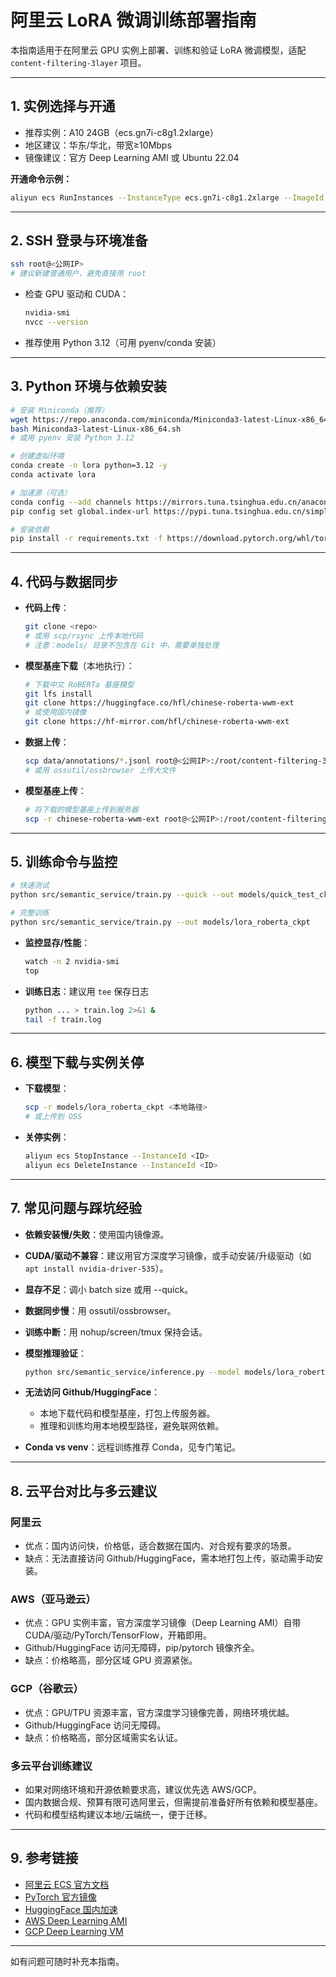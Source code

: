# 阿里云 LoRA 微调训练部署指南

本指南适用于在阿里云 GPU 实例上部署、训练和验证 LoRA 微调模型，适配 `content-filtering-3layer` 项目。

---

## 1. 实例选择与开通

- 推荐实例：A10 24GB（ecs.gn7i-c8g1.2xlarge）
- 地区建议：华东/华北，带宽≥10Mbps
- 镜像建议：官方 Deep Learning AMI 或 Ubuntu 22.04

**开通命令示例：**

```bash
aliyun ecs RunInstances --InstanceType ecs.gn7i-c8g1.2xlarge --ImageId aliyun_3_22_x64_20G_alibase_20240523.raw --RegionId cn-hangzhou
```

---

## 2. SSH 登录与环境准备

```bash
ssh root@<公网IP>
# 建议新建普通用户，避免直接用 root
```

- 检查 GPU 驱动和 CUDA：

  ```bash
  nvidia-smi
  nvcc --version
  ```

- 推荐使用 Python 3.12（可用 pyenv/conda 安装）

---

## 3. Python 环境与依赖安装

```bash
# 安装 Miniconda（推荐）
wget https://repo.anaconda.com/miniconda/Miniconda3-latest-Linux-x86_64.sh
bash Miniconda3-latest-Linux-x86_64.sh
# 或用 pyenv 安装 Python 3.12

# 创建虚拟环境
conda create -n lora python=3.12 -y
conda activate lora

# 加速源（可选）
conda config --add channels https://mirrors.tuna.tsinghua.edu.cn/anaconda/pkgs/main/
pip config set global.index-url https://pypi.tuna.tsinghua.edu.cn/simple

# 安装依赖
pip install -r requirements.txt -f https://download.pytorch.org/whl/torch_stable.html
```

---

## 4. 代码与数据同步

- **代码上传**：

  ```bash
  git clone <repo>
  # 或用 scp/rsync 上传本地代码
  # 注意：models/ 目录不包含在 Git 中，需要单独处理
  ```

- **模型基座下载**（本地执行）：

  ```bash
  # 下载中文 RoBERTa 基座模型
  git lfs install
  git clone https://huggingface.co/hfl/chinese-roberta-wwm-ext
  # 或使用国内镜像
  git clone https://hf-mirror.com/hfl/chinese-roberta-wwm-ext
  ```

- **数据上传**：

  ```bash
  scp data/annotations/*.jsonl root@<公网IP>:/root/content-filtering-3layer/data/annotations/
  # 或用 ossutil/ossbrowser 上传大文件
  ```

- **模型基座上传**：

  ```bash
  # 将下载的模型基座上传到服务器
  scp -r chinese-roberta-wwm-ext root@<公网IP>:/root/content-filtering-3layer/
  ```

---

## 5. 训练命令与监控

```bash
# 快速测试
python src/semantic_service/train.py --quick --out models/quick_test_ckpt

# 完整训练
python src/semantic_service/train.py --out models/lora_roberta_ckpt
```

- **监控显存/性能**：

  ```bash
  watch -n 2 nvidia-smi
  top
  ```

- **训练日志**：建议用 `tee` 保存日志

  ```bash
  python ... > train.log 2>&1 &
  tail -f train.log
  ```

---

## 6. 模型下载与实例关停

- **下载模型**：

  ```bash
  scp -r models/lora_roberta_ckpt <本地路径>
  # 或上传到 OSS
  ```

- **关停实例**：

  ```bash
  aliyun ecs StopInstance --InstanceId <ID>
  aliyun ecs DeleteInstance --InstanceId <ID>
  ```

---

## 7. 常见问题与踩坑经验

- **依赖安装慢/失败**：使用国内镜像源。
- **CUDA/驱动不兼容**：建议用官方深度学习镜像，或手动安装/升级驱动（如 `apt install nvidia-driver-535`）。
- **显存不足**：调小 batch size 或用 --quick。
- **数据同步慢**：用 ossutil/ossbrowser。
- **训练中断**：用 nohup/screen/tmux 保持会话。
- **模型推理验证**：

  ```bash
  python src/semantic_service/inference.py --model models/lora_roberta_ckpt --base_model chinese-roberta-wwm-ext --text "测试文本"
  ```

- **无法访问 Github/HuggingFace**：
  - 本地下载代码和模型基座，打包上传服务器。
  - 推理和训练均用本地模型路径，避免联网依赖。
- **Conda vs venv**：远程训练推荐 Conda，见专门笔记。

---

## 8. 云平台对比与多云建议

### 阿里云

- 优点：国内访问快，价格低，适合数据在国内、对合规有要求的场景。
- 缺点：无法直接访问 Github/HuggingFace，需本地打包上传，驱动需手动安装。

### AWS（亚马逊云）

- 优点：GPU 实例丰富，官方深度学习镜像（Deep Learning AMI）自带 CUDA/驱动/PyTorch/TensorFlow，开箱即用。
- Github/HuggingFace 访问无障碍，pip/pytorch 镜像齐全。
- 缺点：价格略高，部分区域 GPU 资源紧张。

### GCP（谷歌云）

- 优点：GPU/TPU 资源丰富，官方深度学习镜像完善，网络环境优越。
- Github/HuggingFace 访问无障碍。
- 缺点：价格略高，部分区域需实名认证。

### 多云平台训练建议

- 如果对网络环境和开源依赖要求高，建议优先选 AWS/GCP。
- 国内数据合规、预算有限可选阿里云，但需提前准备好所有依赖和模型基座。
- 代码和模型结构建议本地/云端统一，便于迁移。

---

## 9. 参考链接

- [阿里云 ECS 官方文档](https://help.aliyun.com/zh/ecs/)
- [PyTorch 官方镜像](https://pytorch.org/get-started/locally/)
- [HuggingFace 国内加速](https://hf-mirror.com/)
- [AWS Deep Learning AMI](https://aws.amazon.com/machine-learning/amis/)
- [GCP Deep Learning VM](https://cloud.google.com/deep-learning-vm)

---

如有问题可随时补充本指南。
